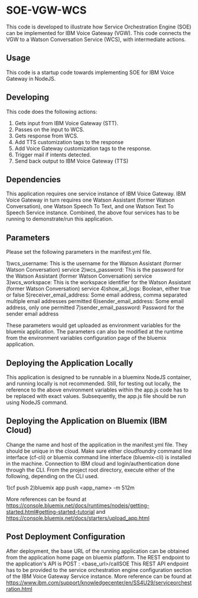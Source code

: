 

# SOE-VGW-WCS
This code is developed to illustrate how Service Orchestration Engine (SOE) can be implemented for IBM Voice Gateway (VGW).
This code connects the VGW to a Watson Conversation Service (WCS), with intermediate actions.  


## Usage
This code is a startup code towards implementing SOE for IBM Voice Gateway in NodeJS.


## Developing
This code does the following actions:
1) Gets input from IBM Voice Gateway (STT).
2) Passes on the input to WCS.
3) Gets response from WCS.
4) Add TTS customization tags to the response
5) Add Voice Gateway customization tags to the response.
6) Trigger mail if intents detected.
7) Send back output to IBM Voice Gateway (TTS)  


## Dependencies

This application requires one service instance of IBM Voice Gateway.
IBM Voice Gateway in turn requires one Watson Assistant (former Watson Conversation), one Watson Speech To Text, and one Watson Text To Speech Service instance.
Combined, the above four services has to be running to demonstrate/run this application.

## Parameters

Please set the following parameters in the manifest.yml file.

1)wcs_username: This is the username for the Watson Assistant (former Watson Conversation) service
2)wcs_password: This is the password for the Watson Assistant (former Watson Conversation) service
3)wcs_workspace: This is the workspace identifier for the Watson Assistant (former Watson Conversation) service
4)show_all_logs: Boolean, either true or false
5)receiver_email_address: Some email address, comma separated multiple email addresses permitted
6)sender_email_address: Some email address, only one permitted
7)sender_email_password: Password for the sender email address

These parameters would get uploaded as environment variables for the bluemix application.
The parameters can also be modified at the runtime from the environment variables configuration page of the bluemix application.

## Deploying the Application Locally

This application is designed to be runnable in a blueminx NodeJS container, and running locally is not recommended.
Still, for testing out locally, the reference to the above environment variables within the app.js code has to be replaced with exact values.
Subsequently, the app.js file should be run using NodeJS command.

## Deploying the Application on Bluemix (IBM Cloud)

Change the name and host of the application in the manifest.yml file. They should be unique in the cloud.
Make sure either cloudfoundry command line interface (cf-cli) or bluemix command line interface (bluemix-cli) is installed in the machine.
Connection to IBM cloud and login/authentication done through the CLI.
From the project root directory, execute either of the following, depending on the CLI used.

1)cf push
2)bluemix app push <app_name> -m 512m

More references can be found at https://console.bluemix.net/docs/runtimes/nodejs/getting-started.html#getting-started-tutorial and https://console.bluemix.net/docs/starters/upload_app.html

## Post Deployment Configuration

After deployment, the base URL of the running application can be obtained from the application home page on bluemix platform.
The REST endpoint to the application's API is POST : <base_url>/callSOE
This REST API endpoint has to be provided to the service orchestration engine configuration section of the IBM Voice Gateway Service instance.
More reference can be found at https://www.ibm.com/support/knowledgecenter/en/SS4U29/serviceorchestration.html


